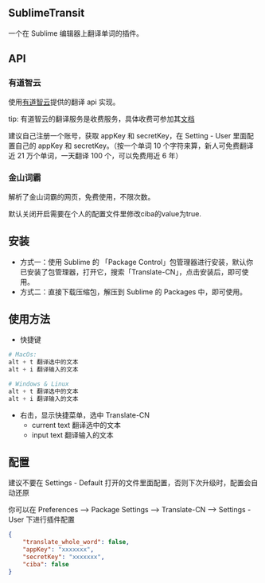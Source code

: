 ## SublimeTransit

一个在 Sublime 编辑器上翻译单词的插件。
## API

### 有道智云

使用[有道智云](http://ai.youdao.com/docs/doc-trans-api.s#p02)提供的翻译 api 实现。

tip: 有道智云的翻译服务是收费服务，具体收费可参加其[文档](http://ai.youdao.com/docs/doc-trans-price.s#p03)

建议自己注册一个账号，获取 appKey 和 secretKey，在 Setting - User 里面配置自己的 appKey 和 secretKey。（按一个单词 10 个字符来算，新人可免费翻译近 21 万个单词，一天翻译 100 个，可以免费用近 6 年）
### 金山词霸

解析了金山词霸的网页，免费使用，不限次数。

默认关闭开启需要在个人的配置文件里修改ciba的value为true.

## 安装
- 方式一：使用 Sublime 的 「Package Control」包管理器进行安装，默认你已安装了包管理器，打开它，搜索「Translate-CN」，点击安装后，即可使用。
- 方式二：直接下载压缩包，解压到 Sublime 的 Packages 中，即可使用。

## 使用方法

- 快捷键

```python
# MacOs:
alt + t 翻译选中的文本
alt + i 翻译输入的文本

# Windows & Linux
alt + t 翻译选中的文本
alt + i 翻译输入的文本
```

- 右击，显示快捷菜单，选中 Translate-CN
  - current text  翻译选中的文本
  - input text    翻译输入的文本

## 配置

建议不要在 Settings - Default 打开的文件里面配置，否则下次升级时，配置会自动还原

你可以在 Preferences --> Package Settings -->  Translate-CN --> Settings - User 下进行插件配置
```json
{
    "translate_whole_word": false,
    "appKey": "xxxxxxx",
    "secretKey": "xxxxxxx",
    "ciba": false
}
```

